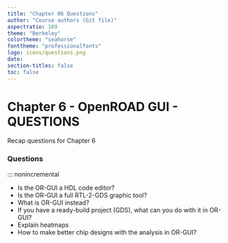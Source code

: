 ```yaml
---
title: "Chapter 06 Questions"
author: "Course authors (Git file)"
aspectratio: 169
theme: "Berkeley"
colortheme: "seahorse"
fonttheme: "professionalfonts"
logo: icons/questions.png
date:
section-titles: false
toc: false
---
```


# Chapter 6 - OpenROAD GUI - QUESTIONS

Recap questions for Chapter 6

### Questions
::: nonincremental

- Is the OR-GUI a HDL code editor?
- Is the OR-GUI a full RTL-2-GDS graphic tool?
- What is OR-GUI instead?
- If you have a ready-build project (GDS), what can you do with it in OR-GUI?
- Explain heatmaps
- How to make better chip designs with the analysis in OR-GUI?

